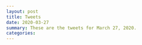 ```yaml
---
layout: post
title: Tweets
date: 2020-03-27
summary: These are the tweets for March 27, 2020.
categories:
---
```


